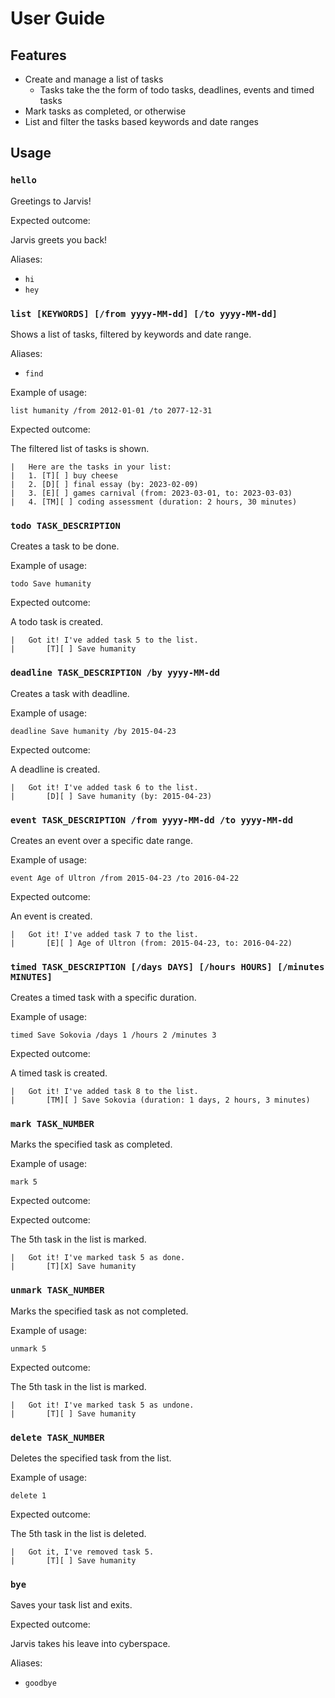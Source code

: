 # User Guide

## Features

- Create and manage a list of tasks
  - Tasks take the the form of todo tasks, deadlines, events and timed tasks
- Mark tasks as completed, or otherwise
- List and filter the tasks based keywords and date ranges

## Usage

### `hello`

Greetings to Jarvis!

Expected outcome:

Jarvis greets you back!

Aliases:

- `hi`
- `hey`

### `list [KEYWORDS] [/from yyyy-MM-dd] [/to yyyy-MM-dd]`

Shows a list of tasks, filtered by keywords and date range.

Aliases:

- `find`

Example of usage:

`list humanity /from 2012-01-01 /to 2077-12-31`

Expected outcome:

The filtered list of tasks is shown.

```
| 	Here are the tasks in your list:
| 	1. [T][ ] buy cheese
| 	2. [D][ ] final essay (by: 2023-02-09)
| 	3. [E][ ] games carnival (from: 2023-03-01, to: 2023-03-03)
| 	4. [TM][ ] coding assessment (duration: 2 hours, 30 minutes)
```

### `todo TASK_DESCRIPTION`

Creates a task to be done.

Example of usage:

`todo Save humanity`

Expected outcome:

A todo task is created.

```
| 	Got it! I've added task 5 to the list.
| 		[T][ ] Save humanity
```

### `deadline TASK_DESCRIPTION /by yyyy-MM-dd`

Creates a task with deadline.

Example of usage:

`deadline Save humanity /by 2015-04-23`

Expected outcome:

A deadline is created.

```
| 	Got it! I've added task 6 to the list.
| 		[D][ ] Save humanity (by: 2015-04-23)
```

### `event TASK_DESCRIPTION /from yyyy-MM-dd /to yyyy-MM-dd`

Creates an event over a specific date range.

Example of usage:

`event Age of Ultron /from 2015-04-23 /to 2016-04-22`

Expected outcome:

An event is created.

```
| 	Got it! I've added task 7 to the list.
| 		[E][ ] Age of Ultron (from: 2015-04-23, to: 2016-04-22)
```

### `timed TASK_DESCRIPTION [/days DAYS] [/hours HOURS] [/minutes MINUTES]`

Creates a timed task with a specific duration.

Example of usage:

`timed Save Sokovia /days 1 /hours 2 /minutes 3`

Expected outcome:

A timed task is created.

```
| 	Got it! I've added task 8 to the list.
| 		[TM][ ] Save Sokovia (duration: 1 days, 2 hours, 3 minutes)
```

### `mark TASK_NUMBER`

Marks the specified task as completed.

Example of usage:

`mark 5`

Expected outcome:

Expected outcome:

The 5th task in the list is marked.

```
| 	Got it! I've marked task 5 as done.
| 		[T][X] Save humanity
```

### `unmark TASK_NUMBER`

Marks the specified task as not completed.

Example of usage:

`unmark 5`

Expected outcome:

The 5th task in the list is marked.

```
| 	Got it! I've marked task 5 as undone.
| 		[T][ ] Save humanity
```

### `delete TASK_NUMBER`

Deletes the specified task from the list.

Example of usage:

`delete 1`

Expected outcome:

The 5th task in the list is deleted.

```
| 	Got it, I've removed task 5.
| 		[T][ ] Save humanity
```

### `bye`

Saves your task list and exits.

Expected outcome:

Jarvis takes his leave into cyberspace.

Aliases:

- `goodbye`